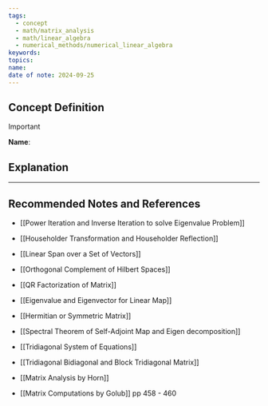 ```yaml
---
tags:
  - concept
  - math/matrix_analysis
  - math/linear_algebra
  - numerical_methods/numerical_linear_algebra
keywords: 
topics: 
name: 
date of note: 2024-09-25
---
```


## Concept Definition

>[!important]
>**Name**: 



## Explanation





-----------
##  Recommended Notes and References


- [[Power Iteration and Inverse Iteration to solve Eigenvalue Problem]]
- [[Householder Transformation and Householder Reflection]]

- [[Linear Span over a Set of Vectors]]
- [[Orthogonal Complement of Hilbert Spaces]]
- [[QR Factorization of Matrix]]

- [[Eigenvalue and Eigenvector for Linear Map]]
- [[Hermitian or Symmetric Matrix]]
- [[Spectral Theorem of Self-Adjoint Map and Eigen decomposition]]

- [[Tridiagonal System of Equations]]
- [[Tridiagonal Bidiagonal and Block Tridiagonal Matrix]]

- [[Matrix Analysis by Horn]]
- [[Matrix Computations by Golub]] pp 458 - 460